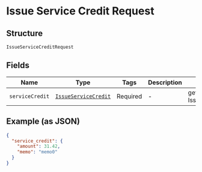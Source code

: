 
# Issue Service Credit Request

## Structure

`IssueServiceCreditRequest`

## Fields

| Name | Type | Tags | Description | Getter | Setter |
|  --- | --- | --- | --- | --- | --- |
| `serviceCredit` | [`IssueServiceCredit`](../../doc/models/issue-service-credit.md) | Required | - | getServiceCredit(): IssueServiceCredit | setServiceCredit(IssueServiceCredit serviceCredit): void |

## Example (as JSON)

```json
{
  "service_credit": {
    "amount": 31.42,
    "memo": "memo0"
  }
}
```

